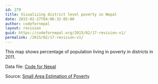 ```yaml
---
id: 279
title: Visualizing district level poverty in Nepal
date: 2015-02-27T04:06:32-05:00
author: codefornepal
layout: revision
guid: https://codefornepal.org/2015/02/17-revision-v1/
permalink: /2015/02/17-revision-v1/
---
```

This map shows percentage of population living in poverty in districts in 2011.



Data file: <a href="https://www.google.com/fusiontables/DataSource?docid=1sdiBb8bc6mecplF9qR4tekcBVTEe7iLQTkoBTyAm#rows:id=1" target="_blank">Code for Nepal </a>

Source: <a class="gwt-Anchor clipped GM43J0SP- GM43J0SO-" title="Small Area Estimation of Poverty , Open Nepal" href="http://cbs.gov.np/wp-content/uploads/2013/06/Small%20Area%20Estimates%20of%20Poverty,%202011.pdf" target="_blank">Small Area Estimation of Poverty</a>